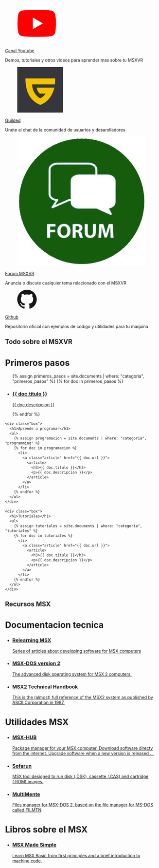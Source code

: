 ---
---
<div class="section">
  <div class="row">
    <div class="box-links">
      <div class="msxvr-link">
        <div class="msxvr-link-logo">
          <figure class="image is-64x64">
            <img src="assets/img/youtube-logo-2431.png">
          </figure>
        </div>
        <div class="msxvr-link-description">
          <a href="https://www.youtube.com/c/MSXVRComputer">Canal Youtube</a>
          <p>Demos, tutoriales y otros videos para aprender mas sobre tu MSXVR</p>
        </div>
      </div>
    </div>
    <div class="box-links">
      <div class="msxvr-link">
        <div class="msxvr-link-logo">
          <figure class="image is-64x64">
            <img src="assets/img/guilded-logo-reco.png">
          </figure>
        </div>
        <div class="msxvr-link-description">
          <a href="https://www.guilded.gg/i/pPAaqQaE">Guilded</a>
          <p>Unete al chat de la comunidad de usuarios y desarolladores</p>
        </div>
      </div>
    </div>
    <div class="box-links">
      <div class="msxvr-link">
        <div class="msxvr-link-logo">
          <figure class="image is-64x64">
            <img src="assets/img/forum-icon-23.jpeg">
          </figure>
        </div>
        <div class="msxvr-link-description">
          <a href="http://msxvr.es/doc/forum/">Forum MSXVR</a>
          <p>Anuncia o discute cualquier tema relacionado con el MSXVR</p>
        </div>
      </div>
    </div>
    <div class="box-links">
      <div class="msxvr-link">
        <div class="msxvr-link-logo">
          <figure class="image is-64x64">
            <img src="assets/img/GitHub-Mark-64px.png">
          </figure>
        </div>
        <div class="msxvr-link-description">
          <a href="https://github.com/msxvr">Github</a>
          <p>Repositorio oficial con ejemplos de codigo y utilidades para tu maquina</p>
        </div>
      </div>
    </div>
  </div>
</div>

<div class="section">
  <div class="section-header">
    <h2>Todo sobre el MSXVR</h2>
  </div>
  <div class="row">
    <div class="box">
      <h1>Primeros pasos</h1>
      <ul>
      {% assign primeros_pasos = site.documents | where: "categoria", "primeros_pasos" %}
        {% for doc in primeros_pasos %}
          <li>
            <a class="article" href="{{ doc.url }}">
              <article>
                <h3>{{ doc.titulo }}</h3>
                <p>{{ doc.descripcion }}</p>
              </article>
            </a>
          </li>
        {% endfor %}
      </ul>
    </div>

    <div class="box">
      <h1>Aprende a programar</h1>
      <ul>
        {% assign programacion = site.documents | where: "categoria", "programming" %}
        {% for doc in programacion %}
          <li>
            <a class="article" href="{{ doc.url }}">
              <article>
                <h3>{{ doc.titulo }}</h3>
                <p>{{ doc.descripcion }}</p>
              </article>
            </a>
          </li>
        {% endfor %}
      </ul>
    </div>

    <div class="box">
      <h1>Tutoriales</h1>
      <ul>
        {% assign tutoriales = site.documents | where: "categoria", "tutoriales" %}
        {% for doc in tutoriales %}
          <li>
            <a class="article" href="{{ doc.url }}">
              <article>
                <h3>{{ doc.titulo }}</h3>
                <p>{{ doc.descripcion }}</p>
              </article>
            </a>
          </li>
        {% endfor %}
      </ul>
    </div>
  </div>
</div>

<div class="section">
  <div class="section-header">
   <h2>Recursos MSX</h2>
  </div>
  <div class="row">
    <div class="box">
      <h1>Documentacion tecnica</h1>
      <ul>
          <li>
            <a class="article" href="http://www.lavandeira.net/relearning-msx">
              <article>
                <h3>Relearning MSX</h3>
                <p>Series of articles about developing software for MSX computers</p>
              </article>
            </a>
          </li>
          <li>
            <a class="article" href="http://map.grauw.nl/resources/dos2_environment.php">
              <article>
                <h3>MSX-DOS version 2</h3>
                <p>The advanced disk operating system for MSX 2 computers.</p>
              </article>
            </a>
          </li>
          <li>
            <a class="article" href="https://konamiman.github.io/MSX2-Technical-Handbook">
              <article>
                <h3>MSX2 Technical Handbook</h3>
                <p>This is the (almost) full reference of the MSX2 system as published by ASCII Corporation in 1987.</p>
              </article>
            </a>
          </li>
      </ul>
    </div>
      <div class="box">
      <h1>Utilidades MSX</h1>
      <ul>
          <li>
            <a class="article" href="https://books.google.com/books/about/MSX_Made_Simple.html?id=Qo-GDAAAQBAJ">
              <article>
                <h3>MSX-HUB</h3>
                <p>Package manager for your MSX computer. Download software directy from the internet. Upgrade software when a new version is released ...</p>
              </article>
            </a>
          </li>
          <li>
            <a class="article" href="https://www.louthrax.net/mgr/">
              <article>
                <h3>Sofarun</h3>
                <p>MSX tool designed to run disk (.DSK), cassette (.CAS) and cartridge (.ROM) images.</p>
              </article>
            </a>
          </li>
          <li>
            <a class="article" href="https://www.msx.org/wiki/MultiMente">
              <article>
                <h3>MultiMente</h3>
                <p>Files manager for MSX-DOS 2, based on the file manager for MS-DOS called FILMTN</p>
              </article>
            </a>
          </li>
      </ul>
    </div>
    <div class="box">
      <h1>Libros sobre el MSX</h1>
      <ul>
          <li>
            <a class="article" href="https://books.google.com/books/about/MSX_Made_Simple.html?id=Qo-GDAAAQBAJ">
              <article>
                <h3>MSX Made Simple</h3>
                <p>Learn MSX Basic from first principles and a brief introduction to machine code.</p>
              </article>
            </a>
          </li>
      </ul>
    </div>
  </div>
</div>